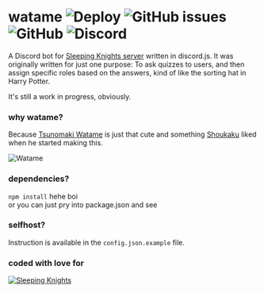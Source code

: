 # watame ![Deploy](https://github.com/Raphilia/watame/workflows/Deploy/badge.svg) ![GitHub issues](https://img.shields.io/github/issues/raphilia/watame) ![GitHub](https://img.shields.io/github/license/raphilia/watame) ![Discord](https://img.shields.io/discord/616969119685935162?color=%237289da&label=Chat&logo=discord&logoColor=white) 
 A Discord bot for [Sleeping Knights server](https://sleepingknights.xyz/) written in discord.js. It was originally written for just one purpose: To ask quizzes to users, and then assign specific roles based on the answers, kind of like the sorting hat in Harry Potter.
 
 It's still a work in progress, obviously.

 ### why watame?
 Because [Tsunomaki Watame](https://www.youtube.com/channel/UCqm3BQLlJfvkTsX_hvm0UmA) is just that cute and something [Shoukaku](https://github.com/Raphilia) liked when he started making this.

 ![Watame](https://sleepingknights.moe/members/)

 ### dependencies?
`npm install` hehe boi  
or you can just pry into package.json and see

 ### selfhost?
 Instruction is available in the `config.json.example` file.

### coded with love for
[![Sleeping Knights](https://cdn.discordapp.com/attachments/617000930298167326/617011684401479690/sk-title.png)](https://sleepingknights.xyz/discord)
